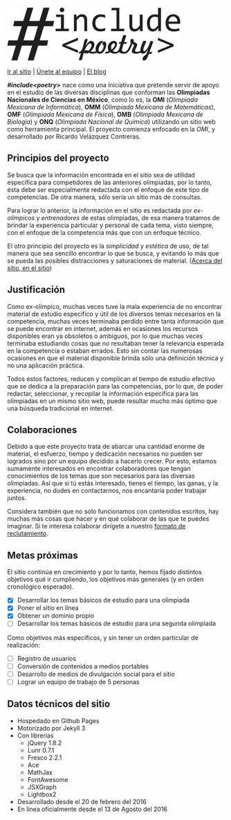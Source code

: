 ![Logo](Recursos/Multimedia/Include.png)

[Ir al sitio](https://include-poetry.github.io "El sitio real") |
[Únete al equipo](https://include-poetry.github.io/Reclutamiento/ "Reclutamiento") |
[El blog](https://include-poetry.github.io/Poetry/ "Blog oficial")

***&#35;include&lt;poetry&gt;*** nace como una iniciativa que pretende servir de apoyo en el estudio de las diversas disciplinas que conforman las **Olimpiadas Nacionales de Ciencias en México**, como lo es, la **OMI** (*Olimpiada Mexicana de Informática*), **OMM** (*Olimpiada Mexicana de Matemáticas*), **OMF** (*Olimpiada Mexicana de Física*), **OMB** (*Olimpiada Mexicana de Biología*) y **ONQ** (*Olimpiada Nacional de Química*) utilizando un sitio web como herramienta principal. El proyecto comienza enfocado en la *OMI*, y desarrollado por Ricardo Velázquez Contreras.

## Principios del proyecto

Se busca que la información encontrada en el sitio sea de utilidad específica para competidores de las anteriores olimpiadas, por lo tanto, ésta debe ser especialmente redactada con el enfoque de este tipo de competencias. De otra manera, sólo sería un sitio más de consultas. 

Para lograr lo anterior, la información en el sitio es redactada por *ex-olímpicos* y *entrenadores* de estas olimpiadas, de esa manera tratamos de brindar la experiencia particular y personal de cada tema, visto siempre, con el enfoque de la competencia más que con un enfoque técnico. 

El otro principio del proyecto es la *simplicidad* y *estética* de uso, de tal manera que sea sencillo encontrar lo que se busca, y evitando lo más que se pueda las posibles distracciones y saturaciones de material. ([Acerca del sitio, en el sitio](https://include-poetry.github.io/Acerca-de/ "Acerca del sitio"))

## Justificación

Como ex-olímpico, muchas veces tuve la mala experiencia de no encontrar material de estudio específico y útil de los diversos temas necesarios en la competencia, muchas veces terminaba perdido entre tanta información que se puede encontrar en internet, además en ocasiones los recursos disponibles eran ya obsoletos o ambiguos, por lo que muchas veces terminaba estudiando cosas que no resultaban tener la relevancia esperada en la competencia o estaban errados. Esto sin contar las numerosas ocasiones en que el material disponible brinda sólo una definición técnica y no una aplicación práctica.

Todos estos factores, reducen y complican el tiempo de estudio efectivo que se dedica a la preparación para las competencias, por lo que, de poder redactar, seleccionar, y recopilar la información específica para las olimpiadas en un mismo sitio web, puede resultar mucho más óptimo que una búsqueda tradicional en internet.

## Colaboraciones

Debido a que este proyecto trata de abarcar una cantidad enorme de material, el esfuerzo, tiempo y dedicación necesarios no pueden ser logrados sino por un equipo decidido a hacerlo crecer. Por esto, estamos sumamente interesados en encontrar colaboradores que tengan conocimientos de los temas que son necesarios para las diversas olimpiadas. Así que si tú estás interesado, tienes el tiempo, las ganas, y la experiencia, no dudes en contactarnos, nos encantaría poder trabajar juntos.

Considera también que no sólo funcionamos con contenidos escritos, hay muchas más cosas que hacer y en qué colaborar de las que te puedes imaginar. Si te interesa colaborar dirígete a nuestro [formato de reclutamiento](https://include-poetry.github.io/Reclutamiento/ "Reclutamiento").

## Metas próximas

El sitio continúa en crecimiento y por lo tanto, hemos fijado distintos objetivos qué ir cumpliendo, los objetivos más generales (y en orden cronológico esperado).

- [x] Desarrollar los temas básicos de estudio para una olimpiada
- [x] Poner el sitio en línea
- [x] Obtener un dominio propio
- [ ] Desarrollar los temas básicos de estudio para una segunda olimpiada

Como objetivos más específicos, y sin  tener un orden particular de realización:

- [ ] Registro de usuarios
- [ ] Conversión de contenidos a medios portables
- [ ] Desarrollo de medios de divulgación social para el sitio
- [ ] Lograr un equipo de trabajo de 5 personas

## Datos técnicos del sitio

- Hospedado en Github Pages
- Motorizado por Jekyll 3
- Con librerías
	- jQuery 1.8.2
	- Lunr 0.7.1
	- Fresco 2.2.1
	- Ace
	- MathJax
	- FontAwesome
    - JSXGraph
    - Lightbox2
- Desarrollado desde el 20 de febrero del 2016
- En línea oficialmente desde el 13 de Agosto del 2016